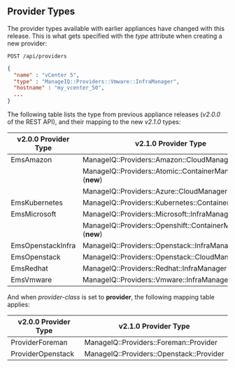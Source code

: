 ---
---

## Provider Types

The provider types available with earlier appliances have changed with
this release. This is what gets specified with the *type* attribute when
creating a new provider:

    POST /api/providers

``` json
{
  "name" : "vCenter 5",
  "type" : "ManageIQ::Providers::Vmware::InfraManager",
  "hostname" : "my_vcenter_50",
  ...
}
```

The following table lists the type from previous appliance releases
(*v2.0.0* of the REST API), and their mapping to the new *v2.1.0* types:

| v2.0.0 Provider Type | v2.1.0 Provider Type                                       |
| -------------------- | ---------------------------------------------------------- |
| EmsAmazon            | ManageIQ::Providers::Amazon::CloudManager                  |
|                      | ManageIQ::Providers::Atomic::ContainerManager (**new**)    |
|                      | ManageIQ::Providers::Azure::CloudManager (**new**)         |
| EmsKubernetes        | ManageIQ::Providers::Kubernetes::ContainerManager          |
| EmsMicrosoft         | ManageIQ::Providers::Microsoft::InfraManager               |
|                      | ManageIQ::Providers::Openshift::ContainerManager (**new**) |
| EmsOpenstackInfra    | ManageIQ::Providers::Openstack::InfraManager               |
| EmsOpenstack         | ManageIQ::Providers::Openstack::CloudManager               |
| EmsRedhat            | ManageIQ::Providers::Redhat::InfraManager                  |
| EmsVmware            | ManageIQ::Providers::Vmware::InfraManager                  |

And when *provider-class* is set to **provider**, the following mapping
table applies:

| v2.0.0 Provider Type | v2.1.0 Provider Type                     |
| -------------------- | ---------------------------------------- |
| ProviderForeman      | ManageIQ::Providers::Foreman::Provider   |
| ProviderOpenstack    | ManageIQ::Providers::Openstack::Provider |
